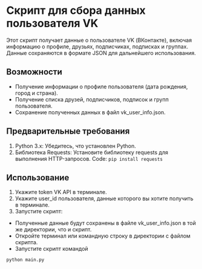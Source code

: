 # Скрипт для сбора данных пользователя VK
Этот скрипт получает данные о пользователе VK (ВКонтакте), включая информацию о профиле, друзьях, подписчиках, подписках и группах. Данные сохраняются в формате JSON для дальнейшего использования.

## Возможности
* Получение информации о профиле пользователя (дата рождения, город и страна).
* Получение списка друзей, подписчиков, подписок и групп пользователя.
* Сохранение полученных данных в файл vk_user_info.json.
## Предварительные требования
1. Python 3.x: Убедитесь, что установлен Python.
2. Библиотека Requests: Установите библиотеку requests для выполнения HTTP-запросов.
Code:
`pip install requests`



## Использование
1. Укажите token VK API в терминале.
2. Укажите user_id пользователя, данные которого вы хотите получить в терминале.
3. Запустите скрипт:
* Полученные данные будут сохранены в файле vk_user_info.json в той же директории, что и скрипт.
* Откройте терминал или командную строку в директории с файлом скрипта.
* Запустите скрипт командой

`python main.py`
